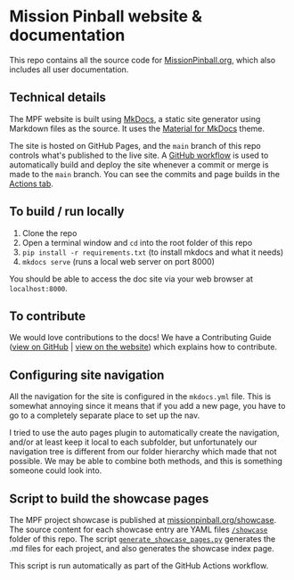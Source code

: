 
# Mission Pinball website & documentation

This repo contains all the source code for [MissionPinball.org](https://missionpinball.org), which also includes all user documentation.

## Technical details

The MPF website is built using [MkDocs](http://www.mkdocs.org/), a static
site generator using Markdown files as the source. It uses the
[Material for MkDocs](https://squidfunk.github.io/mkdocs-material/) theme.

The site is hosted on GitHub Pages, and the `main` branch of this repo controls
what's published to the live site. A [GitHub workflow](https://github.com/missionpinball/mpf-docs/blob/main/.github/workflows/deploy.yml) is used to automatically
build and deploy the site whenever a commit or merge is made to the `main` branch.
You can see the commits and page builds in the [Actions tab](https://github.com/missionpinball/mpf-docs/actions).

## To build / run locally

1. Clone the repo
2. Open a terminal window and `cd` into the root folder of this repo
3. `pip install -r requirements.txt` (to install mkdocs and what it needs)
4. `mkdocs serve` (runs a local web server on port 8000)

You should be able to access the doc site via your web browser at `localhost:8000`.

## To contribute

We would love contributions to the docs! We have a Contributing Guide ([view on GitHub](https://github.com/missionpinball/mpf-docs/blob/main/docs/about/help_docs.md) | [view on the website](https://missionpinball.org/about/help_docs/))
which explains how to contribute.

## Configuring site navigation

All the navigation for the site is configured in the `mkdocs.yml` file. This
is somewhat annoying since it means that if you add a new page, you have to
go to a completely separate place to set up the nav.

I tried to use the auto pages plugin to automatically
create the navigation, and/or at least keep it local to each subfolder, but
unfortunately our navigation tree is different from our folder hierarchy which
made that not possible. We may be able to combine both methods, and this is
something someone could look into.

## Script to build the showcase pages

The MPF project showcase is published at [missionpinball.org/showcase](https://missionpinball.org/showcase/).
The source content for each showcase entry are YAML files [`/showcase`](https://github.com/missionpinball/mpf-docs/tree/main/showcase) folder of this repo. The script [`generate_showcase_pages.py`](https://github.com/missionpinball/mpf-docs/blob/main/build_tools/generate_showcase_pages.py) generates the .md files for each project, and also generates the showcase index
page.

This script is run automatically as part of the GitHub Actions workflow.
